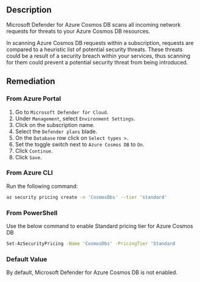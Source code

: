 ## Description

Microsoft Defender for Azure Cosmos DB scans all incoming network requests for threats to your Azure Cosmos DB resources.

In scanning Azure Cosmos DB requests within a subscription, requests are compared to a heuristic list of potential security threats. These threats could be a result of a security breach within your services, thus scanning for them could prevent a potential security threat from being introduced.

## Remediation

### From Azure Portal

1. Go to `Microsoft Defender for Cloud`.
2. Under `Management`, select `Environment Settings`.
3. Click on the subscription name.
4. Select the `Defender plans` blade.
5. On the `Database` row click on `Select types >`.
6. Set the toggle switch next to `Azure Cosmos DB` to `On`.
7. Click `Continue`.
8. Click `Save`.

### From Azure CLI

Run the following command:

```bash
az security pricing create -n 'CosmosDbs' --tier 'standard'
```

### From PowerShell

Use the below command to enable Standard pricing tier for Azure Cosmos DB

```bash
Set-AzSecurityPricing -Name 'CosmosDbs' -PricingTier 'Standard
```

### Default Value

By default, Microsoft Defender for Azure Cosmos DB is not enabled.
